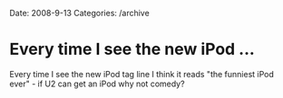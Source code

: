 Date: 2008-9-13
Categories: /archive

# Every time I see the new iPod ...

Every time I see the new iPod tag line I think it reads "the funniest iPod ever" - if U2 can get an iPod why not comedy?
